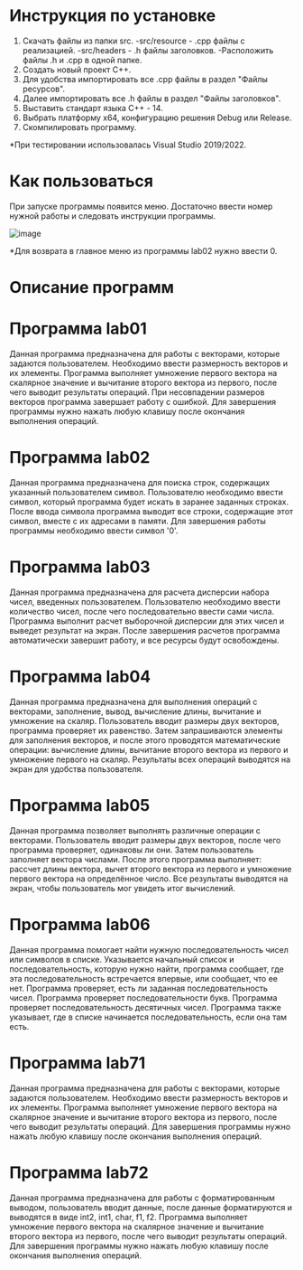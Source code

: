 # Инструкция по установке
1. Скачать файлы из папки src.
-src/resource - .cpp файлы с реализацией.
-src/headers - .h файлы заголовков.
-Расположить файлы .h и .cpp в одной папке.
3. Создать новый проект C++.
4. Для удобства импортировать все .cpp файлы в раздел "Файлы ресурсов".
5. Далее импортировать все .h файлы в раздел "Файлы заголовков".
6. Выставить стандарт языка C++ - 14.
7. Выбрать платформу x64, конфигурацию решения Debug или Release.
8. Скомпилировать программу.
   
*При тестировании использовалась Visual Studio 2019/2022.

# Как пользоваться
При запуске программы появится меню. Достаточно ввести номер нужной работы и следовать инструкции программы.

![image](https://github.com/user-attachments/assets/90033594-0610-4acb-b205-13e6bfdeffb4)

*Для возврата в главное меню из программы lab02 нужно ввести 0.

# Описание программ
# Программа lab01
   Данная программа предназначена для работы с векторами, которые задаются пользователем. Необходимо ввести размерность векторов и их элементы. Программа выполняет умножение первого вектора на скалярное значение и вычитание второго вектора из первого, после чего выводит результаты операций. При несовпадении размеров векторов программа завершает работу с ошибкой. Для завершения программы нужно нажать любую клавишу после окончания выполнения операций.
# Программа lab02
   Данная программа предназначена для поиска строк, содержащих указанный пользователем символ. Пользователю необходимо ввести символ, который программа будет искать в заранее заданных строках. После ввода символа программа выводит все строки, содержащие этот символ, вместе с их адресами в памяти. Для завершения работы программы необходимо ввести символ '0'.
# Программа lab03
   Данная программа предназначена для расчета дисперсии набора чисел, введенных пользователем. Пользователю необходимо ввести количество чисел, после чего последовательно ввести сами числа. Программа выполнит расчет выборочной дисперсии для этих чисел и выведет результат на экран. После завершения расчетов программа автоматически завершит работу, и все ресурсы будут освобождены.
# Программа lab04
   Данная программа предназначена для выполнения операций с векторами, заполнение, вывод, вычисление длины, вычитание и умножение на скаляр. Пользователь вводит размеры двух векторов, программа проверяет их равенство. Затем запрашиваются элементы для заполнения векторов, и после этого проводятся математические операции: вычисление длины, вычитание второго вектора из первого и умножение первого на скаляр. Результаты всех операций выводятся на экран для удобства пользователя.
# Программа lab05
   Данная программа позволяет выполнять различные операции с векторами. Пользователь вводит размеры двух векторов, после чего программа проверяет, одинаковы ли они. Затем пользователь заполняет вектора числами. После этого программа выполняет: рассчет длины вектора, вычет второго вектора из первого и умножение первого вектора на определённое число. Все результаты выводятся на экран, чтобы пользователь мог увидеть итог вычислений.
# Программа lab06
   Данная программа помогает найти нужную последовательность чисел или символов в списке. Указывается начальный список и последовательность, которую нужно найти, программа сообщает, где эта последовательность встречается впервые, или сообщает, что ее нет. Программа проверяет, есть ли заданная последовательность чисел. Программа проверяет последовательности букв. Программа проверяет последовательность десятичных чисел. Программа также указывает, где в списке начинается последовательность, если она там есть.
# Программа lab71
   Данная программа предназначена для работы с векторами, которые задаются пользователем. Необходимо ввести размерность векторов и их элементы. Программа выполняет умножение первого вектора на скалярное значение и вычитание второго вектора из первого, после чего выводит результаты операций. Для завершения программы нужно нажать любую клавишу после окончания выполнения операций.
# Программа lab72
   Данная программа предназначена для работы с форматированным выводом, пользователь вводит данные, после данные форматируются и выводятся в виде int2, int1, char, f1, f2. Программа выполняет умножение первого вектора на скалярное значение и вычитание второго вектора из первого, после чего выводит результаты операций. Для завершения программы нужно нажать любую клавишу после окончания выполнения операций.
